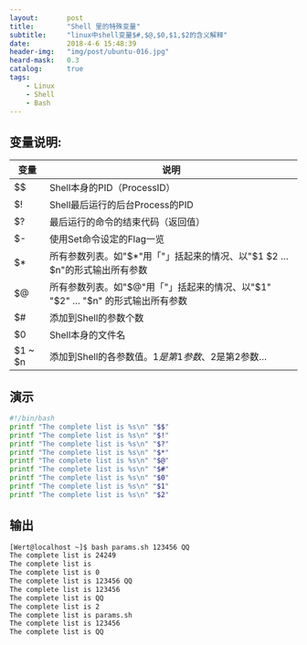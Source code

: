 ```yaml
---
layout:       post
title:        "Shell 里的特殊变量"
subtitle:     "linux中shell变量$#,$@,$0,$1,$2的含义解释"
date:         2018-4-6 15:48:39
header-img:   "img/post/ubuntu-016.jpg"
heard-mask:   0.3
catalog:      true
tags:
    - Linux 
    - Shell 
    - Bash
---
```


##  变量说明: 

变量|说明
---|---
$$ | Shell本身的PID（ProcessID）   
$! | Shell最后运行的后台Process的PID 
$?|最后运行的命令的结束代码（返回值） 
$- | 使用Set命令设定的Flag一览 
$* |所有参数列表。如"$*"用「"」括起来的情况、以"$1 $2 … $n"的形式输出所有参数 
$@ |所有参数列表。如"$@"用「"」括起来的情况、以"$1" "$2" … "$n" 的形式输出所有参数
$# |添加到Shell的参数个数 
$0 |Shell本身的文件名 
$1 ~ $n|添加到Shell的各参数值。$1是第1参数、$2是第2参数…

## 演示

```bash
#!/bin/bash
printf "The complete list is %s\n" "$$" 
printf "The complete list is %s\n" "$!"
printf "The complete list is %s\n" "$?"
printf "The complete list is %s\n" "$*"
printf "The complete list is %s\n" "$@"
printf "The complete list is %s\n" "$#"
printf "The complete list is %s\n" "$0"
printf "The complete list is %s\n" "$1"
printf "The complete list is %s\n" "$2"
```
## 输出

```bash
[Wert@localhost ~]$ bash params.sh 123456 QQ
The complete list is 24249
The complete list is
The complete list is 0
The complete list is 123456 QQ
The complete list is 123456
The complete list is QQ
The complete list is 2
The complete list is params.sh
The complete list is 123456
The complete list is QQ
```